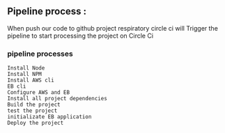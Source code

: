 ## Pipeline process :

When push our code to github project respiratory circle ci will Trigger the pipeline to start processing the project on Circle Ci

### pipeline processes
    Install Node
    Install NPM
    Install AWS cli
    EB cli
    Configure AWS and EB
    Install all project dependencies
    Build the project
    test the project
    initializate EB application
    Deploy the project